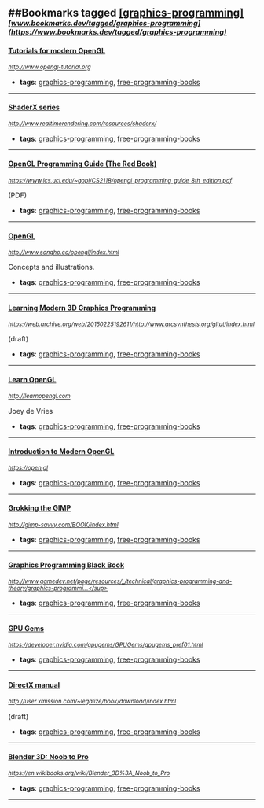 ##Bookmarks tagged [[graphics-programming]](https://www.bookmarks.dev?q=[graphics-programming])
_<sup><sup>[www.bookmarks.dev/tagged/graphics-programming](https://www.bookmarks.dev/tagged/graphics-programming)</sup></sup>_
---
#### [Tutorials for modern OpenGL](http://www.opengl-tutorial.org)
_<sup>http://www.opengl-tutorial.org</sup>_

* **tags**: [graphics-programming](../tagged/graphics-programming.md), [free-programming-books](../tagged/free-programming-books.md)
---
#### [ShaderX series](http://www.realtimerendering.com/resources/shaderx/)
_<sup>http://www.realtimerendering.com/resources/shaderx/</sup>_

* **tags**: [graphics-programming](../tagged/graphics-programming.md), [free-programming-books](../tagged/free-programming-books.md)
---
#### [OpenGL Programming Guide (The Red Book)](https://www.ics.uci.edu/~gopi/CS211B/opengl_programming_guide_8th_edition.pdf)
_<sup>https://www.ics.uci.edu/~gopi/CS211B/opengl_programming_guide_8th_edition.pdf</sup>_

(PDF)
* **tags**: [graphics-programming](../tagged/graphics-programming.md), [free-programming-books](../tagged/free-programming-books.md)
---
#### [OpenGL](http://www.songho.ca/opengl/index.html)
_<sup>http://www.songho.ca/opengl/index.html</sup>_

Concepts and illustrations.
* **tags**: [graphics-programming](../tagged/graphics-programming.md), [free-programming-books](../tagged/free-programming-books.md)
---
#### [Learning Modern 3D Graphics Programming](https://web.archive.org/web/20150225192611/http://www.arcsynthesis.org/gltut/index.html)
_<sup>https://web.archive.org/web/20150225192611/http://www.arcsynthesis.org/gltut/index.html</sup>_

(draft)
* **tags**: [graphics-programming](../tagged/graphics-programming.md), [free-programming-books](../tagged/free-programming-books.md)
---
#### [Learn OpenGL](http://learnopengl.com)
_<sup>http://learnopengl.com</sup>_

Joey de Vries
* **tags**: [graphics-programming](../tagged/graphics-programming.md), [free-programming-books](../tagged/free-programming-books.md)
---
#### [Introduction to Modern OpenGL](https://open.gl)
_<sup>https://open.gl</sup>_

* **tags**: [graphics-programming](../tagged/graphics-programming.md), [free-programming-books](../tagged/free-programming-books.md)
---
#### [Grokking the GIMP](http://gimp-savvy.com/BOOK/index.html)
_<sup>http://gimp-savvy.com/BOOK/index.html</sup>_

* **tags**: [graphics-programming](../tagged/graphics-programming.md), [free-programming-books](../tagged/free-programming-books.md)
---
#### [Graphics Programming Black Book](http://www.gamedev.net/page/resources/_/technical/graphics-programming-and-theory/graphics-programming-black-book-r1698)
_<sup>http://www.gamedev.net/page/resources/_/technical/graphics-programming-and-theory/graphics-programmi...</sup>_

* **tags**: [graphics-programming](../tagged/graphics-programming.md), [free-programming-books](../tagged/free-programming-books.md)
---
#### [GPU Gems](https://developer.nvidia.com/gpugems/GPUGems/gpugems_pref01.html)
_<sup>https://developer.nvidia.com/gpugems/GPUGems/gpugems_pref01.html</sup>_

* **tags**: [graphics-programming](../tagged/graphics-programming.md), [free-programming-books](../tagged/free-programming-books.md)
---
#### [DirectX manual](http://user.xmission.com/~legalize/book/download/index.html)
_<sup>http://user.xmission.com/~legalize/book/download/index.html</sup>_

(draft)
* **tags**: [graphics-programming](../tagged/graphics-programming.md), [free-programming-books](../tagged/free-programming-books.md)
---
#### [Blender 3D: Noob to Pro](https://en.wikibooks.org/wiki/Blender_3D%3A_Noob_to_Pro)
_<sup>https://en.wikibooks.org/wiki/Blender_3D%3A_Noob_to_Pro</sup>_

* **tags**: [graphics-programming](../tagged/graphics-programming.md), [free-programming-books](../tagged/free-programming-books.md)
---

